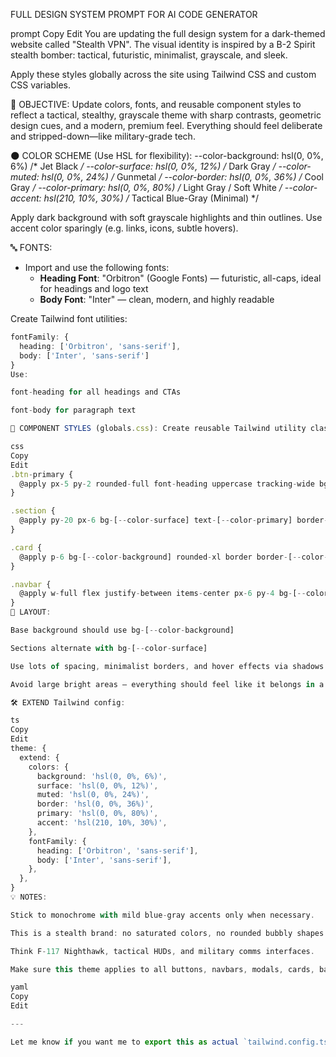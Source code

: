 FULL DESIGN SYSTEM PROMPT FOR AI CODE GENERATOR

prompt
Copy
Edit
You are updating the full design system for a dark-themed website called "Stealth VPN". The visual identity is inspired by a B-2 Spirit stealth bomber: tactical, futuristic, minimalist, grayscale, and sleek.

Apply these styles globally across the site using Tailwind CSS and custom CSS variables.

🎯 OBJECTIVE:
Update colors, fonts, and reusable component styles to reflect a tactical, stealthy, grayscale theme with sharp contrasts, geometric design cues, and a modern, premium feel. Everything should feel deliberate and stripped-down—like military-grade tech.

🌑 COLOR SCHEME (Use HSL for flexibility):
--color-background: hsl(0, 0%, 6%)       /* Jet Black */
--color-surface: hsl(0, 0%, 12%)         /* Dark Gray */
--color-muted: hsl(0, 0%, 24%)           /* Gunmetal */
--color-border: hsl(0, 0%, 36%)          /* Cool Gray */
--color-primary: hsl(0, 0%, 80%)         /* Light Gray / Soft White */
--color-accent: hsl(210, 10%, 30%)       /* Tactical Blue-Gray (Minimal) */

Apply dark background with soft grayscale highlights and thin outlines. Use accent color sparingly (e.g. links, icons, subtle hovers).

🔤 FONTS:
- Import and use the following fonts:
  - **Heading Font**: "Orbitron" (Google Fonts) — futuristic, all-caps, ideal for headings and logo text
  - **Body Font**: "Inter" — clean, modern, and highly readable

Create Tailwind font utilities:
```ts
fontFamily: {
  heading: ['Orbitron', 'sans-serif'],
  body: ['Inter', 'sans-serif']
}
Use:

font-heading for all headings and CTAs

font-body for paragraph text

🔁 COMPONENT STYLES (globals.css): Create reusable Tailwind utility classes:

css
Copy
Edit
.btn-primary {
  @apply px-5 py-2 rounded-full font-heading uppercase tracking-wide bg-[--color-primary] text-black hover:bg-white transition;
}

.section {
  @apply py-20 px-6 bg-[--color-surface] text-[--color-primary] border-b border-[--color-border];
}

.card {
  @apply p-6 bg-[--color-background] rounded-xl border border-[--color-border] text-[--color-primary] shadow-sm hover:shadow-md transition;
}

.navbar {
  @apply w-full flex justify-between items-center px-6 py-4 bg-[--color-background] border-b border-[--color-border];
}
🧱 LAYOUT:

Base background should use bg-[--color-background]

Sections alternate with bg-[--color-surface]

Use lots of spacing, minimalist borders, and hover effects via shadows or subtle lightening

Avoid large bright areas — everything should feel like it belongs in a command center

🛠️ EXTEND Tailwind config:

ts
Copy
Edit
theme: {
  extend: {
    colors: {
      background: 'hsl(0, 0%, 6%)',
      surface: 'hsl(0, 0%, 12%)',
      muted: 'hsl(0, 0%, 24%)',
      border: 'hsl(0, 0%, 36%)',
      primary: 'hsl(0, 0%, 80%)',
      accent: 'hsl(210, 10%, 30%)',
    },
    fontFamily: {
      heading: ['Orbitron', 'sans-serif'],
      body: ['Inter', 'sans-serif'],
    },
  },
}
💡 NOTES:

Stick to monochrome with mild blue-gray accents only when necessary.

This is a stealth brand: no saturated colors, no rounded bubbly shapes.

Think F-117 Nighthawk, tactical HUDs, and military comms interfaces.

Make sure this theme applies to all buttons, navbars, modals, cards, backgrounds, and typography across the app. Everything should feel modular and high-tech.

yaml
Copy
Edit

---

Let me know if you want me to export this as actual `tailwind.config.ts`, `globals.css`, and layout i